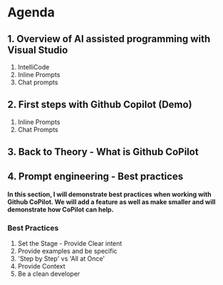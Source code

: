 # Agenda

## 1. Overview of AI assisted programming with Visual Studio
1. IntelliCode
2. Inline Prompts
3. Chat prompts

## 2. First steps with Github Copilot (Demo)
1. Inline Prompts
1. Chat Prompts

## 3. Back to Theory - What is Github CoPilot

## 4. Prompt engineering - Best practices
#### In this section, I will demonstrate best practices when working with Github CoPilot. We will add a feature as well as make smaller and will demonstrate how CoPilot can help.
### Best Practices

1. Set the Stage - Provide Clear intent
2. Provide examples and be specific
3. 'Step by Step' vs 'All at Once' 
4. Provide Context
5. Be a clean developer

